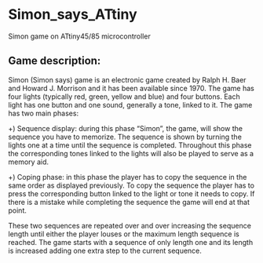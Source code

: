 # Simon_says_ATtiny


Simon game on ATtiny45/85 microcontroller

Game description:
-----------------
Simon (Simon says) game is an electronic game created by Ralph H. Baer and Howard J. Morrison and it has been available since 1970. The game has four lights (typically red, green, yellow and blue) and four buttons. Each light has one button and one sound, generally a tone, linked to it. The game has two main phases:

  +) Sequence display: during this phase “Simon”, the game, will show the sequence you have to memorize. The sequence is shown by turning the lights one at a time until the sequence is completed. Throughout this phase the corresponding tones linked to the lights will also be played to serve as a memory aid.
  
  +) Coping phase: in this phase the player has to copy the sequence in the same order as displayed previously. To copy the sequence the player has to press the corresponding button linked to the light or tone it needs to copy. If there is a mistake while completing the sequence the game will end at that point.
  
These two sequences are repeated over and over increasing the sequence length until either the player louses or the maximum length sequence is reached. The game starts with a sequence of only length one and its length is increased adding one extra step to the current sequence.
